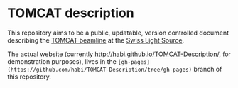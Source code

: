 # TOMCAT description

This repository aims to be a public, updatable, version controlled document describing the [TOMCAT beamline](http://psi.ch/sls/tomcat) at the [Swiss Light Source](http://psi.ch/sls).

The actual website (currently http://habi.github.io/TOMCAT-Description/, for demonstration purposes), lives in the `[gh-pages](https://github.com/habi/TOMCAT-Description/tree/gh-pages)` branch of this repository.
